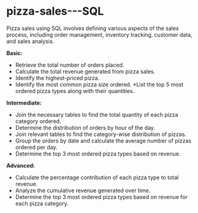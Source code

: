 # pizza-sales---SQL
Pizza sales using SQL involves defining various aspects of the sales process, including order management, inventory tracking, customer data, and sales analysis.

**Basic:**
* Retrieve the total number of orders placed.
* Calculate the total revenue generated from pizza sales.
* Identify the highest-priced pizza.
* Identify the most common pizza size ordered.
*List the top 5 most ordered pizza types along with their quantities.


**Intermediate:**
* Join the necessary tables to find the total quantity of each pizza category ordered.
* Determine the distribution of orders by hour of the day.
* Join relevant tables to find the category-wise distribution of pizzas.
* Group the orders by date and calculate the average number of pizzas ordered per day.
* Determine the top 3 most ordered pizza types based on revenue.

**Advanced:**
* Calculate the percentage contribution of each pizza type to total revenue.
* Analyze the cumulative revenue generated over time.
* Determine the top 3 most ordered pizza types based on revenue for each pizza category.
